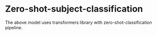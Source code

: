 # Zero-shot-subject-classification
The above model uses transformers library with zero-shot-classification pipeline. 
